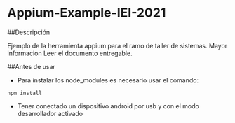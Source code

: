 # Appium-Example-IEI-2021

##Descripción

Ejemplo de la herramienta appium para el ramo de taller de sistemas. Mayor informacion Leer el documento entregable.

##Antes de usar

- Para instalar los node_modules es necesario usar el comando:
```
npm install
```
- Tener conectado un dispositivo android por usb y con el modo desarrollador activado
